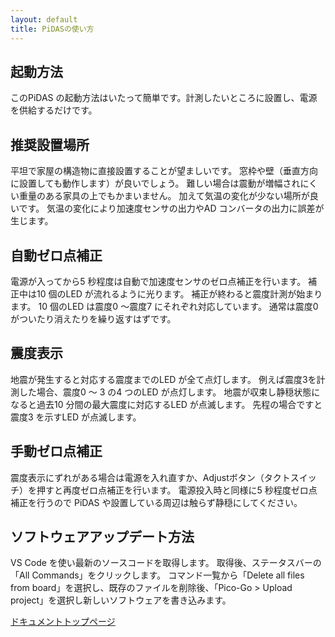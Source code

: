 ```yaml
---
layout: default
title: PiDASの使い方
---
```


## 起動方法

このPiDAS の起動方法はいたって簡単です。計測したいところに設置し、電源を供給するだけです。

## 推奨設置場所

平坦で家屋の構造物に直接設置することが望ましいです。
窓枠や壁（垂直方向に設置しても動作します）が良いでしょう。
難しい場合は震動が増幅されにくい重量のある家具の上でもかまいません。
加えて気温の変化が少ない場所が良いです。
気温の変化により加速度センサの出力やAD コンバータの出力に誤差が生じます。

## 自動ゼロ点補正

電源が入ってから5 秒程度は自動で加速度センサのゼロ点補正を行います。
補正中は10 個のLED が流れるように光ります。
補正が終わると震度計測が始まります。
10 個のLED は震度0 ～震度7 にそれぞれ対応しています。
通常は震度0がついたり消えたりを繰り返すはずです。

## 震度表示

地震が発生すると対応する震度までのLED が全て点灯します。
例えば震度3を計測した場合、震度0 ～ 3 の4 つのLED が点灯します。
地震が収束し静穏状態になると過去10 分間の最大震度に対応するLED が点滅します。
先程の場合ですと震度3 を示すLED が点滅します。

## 手動ゼロ点補正

震度表示にずれがある場合は電源を入れ直すか、Adjustボタン（タクトスイッチ）を押すと再度ゼロ点補正を行います。
電源投入時と同様に5 秒程度ゼロ点補正を行うので PiDAS や設置している周辺は触らず静穏にしてください。

## ソフトウェアアップデート方法

VS Code を使い最新のソースコードを取得します。
取得後、ステータスバーの「All Commands」をクリックします。
コマンド一覧から「Delete all files from board」を選択し、既存のファイルを削除後、「Pico-Go > Upload project」を選択し新しいソフトウェアを書き込みます。

[ドキュメントトップページ](https://nrck.github.io/PiDAS/)
